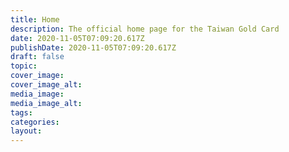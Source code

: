 ```yaml
---
title: Home
description: The official home page for the Taiwan Gold Card
date: 2020-11-05T07:09:20.617Z
publishDate: 2020-11-05T07:09:20.617Z
draft: false
topic: 
cover_image: 
cover_image_alt:
media_image:
media_image_alt:
tags:
categories:
layout:
---
```

